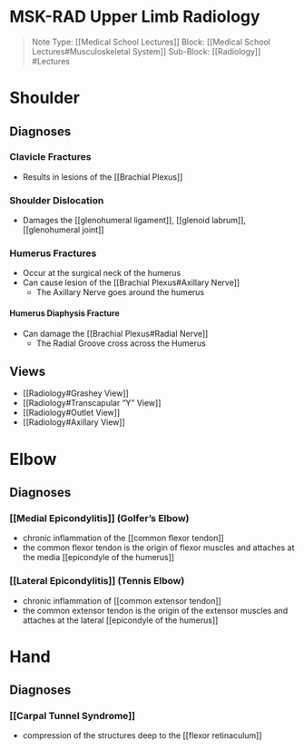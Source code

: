 # MSK-RAD Upper Limb Radiology 
> Note Type: [[Medical School Lectures]]
> Block: [[Medical School Lectures#Musculoskeletal System]]
> Sub-Block: [[Radiology]]
> #Lectures 

# Shoulder 
## Diagnoses

### Clavicle Fractures
- Results in lesions of the [[Brachial Plexus]]
### Shoulder Dislocation
- Damages the [[glenohumeral ligament]], [[glenoid labrum]], [[glenohumeral joint]]

### Humerus Fractures
- Occur at the surgical neck of the humerus
- Can cause lesion of the [[Brachial Plexus#Axillary Nerve]]
	- The Axillary Nerve goes around the humerus 
#### Humerus Diaphysis Fracture
- Can damage the [[Brachial Plexus#Radial Nerve]]
	- The Radial Groove cross across the Humerus 

## Views
- [[Radiology#Grashey View]]
- [[Radiology#Transcapular “Y” View]]
- [[Radiology#Outlet View]]
- [[Radiology#Axillary View]]

# Elbow
## Diagnoses
### [[Medial Epicondylitis]] (Golfer’s Elbow)
- chronic inflammation of the [[common flexor tendon]]
- the common flexor tendon is the origin of flexor muscles and attaches at the media [[epicondyle of the humerus]]

### [[Lateral Epicondylitis]] (Tennis Elbow)
- chronic inflammation of [[common extensor tendon]]
- the common extensor tendon is the origin of the extensor muscles and attaches at the lateral [[epicondyle of the humerus]]

# Hand
## Diagnoses
### [[Carpal Tunnel Syndrome]]
- compression of the structures deep to the [[flexor retinaculum]]